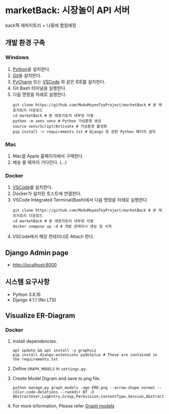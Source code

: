# marketBack: 시장놀이 API 서버
back쪽 레파지토리 + 나중에 합칠예정

## 개발 환경 구축
### Windows
1. [Python](https://www.python.org/)을 설치한다.
1. [Git](https://git-scm.com/)을 설치한다.
1. [PyCharm](https://www.jetbrains.com/ko-kr/pycharm/) 또는 [VSCode](https://code.visualstudio.com/) 와 같은 IDE를 설치한다.
1. Git Bash 터미널을 실행한다.
1. 다음 명령을 차례로 실행한다.
    ```
    git clone https://github.com/ModuMoyeoToyProject/marketBack # 본 레포지토리 다운로드
    cd marketBack # 본 레포지토리 내부로 이동
    python -m venv venv # Python 가상환경 생성
    source venv/Script/Activate # 가상환경 활성화
    pip install -r requirements.txt # Django 및 관련 Python 패키지 설치
    ```
### Mac
1. Mac을 Apple 홈페이지에서 구매한다.
1. 배송 올 때까지 기다린다. (...)

### Docker
1. [VSCode](https://code.visualstudio.com/)를 설치한다.
1. Docker가 설치된 호스트에 연결한다.
1. VSCode Integrated Terminal(Bash)에서 다음 명령을 차례로 실행한다.
    ```
    git clone https://github.com/ModuMoyeoToyProject/marketBack # 본 레포지토리 다운로드
    cd marketBack # 본 레포지토리 내부로 이동
    docker compose up -d # 개발 컨테이너 생성 및 시작
    ```
1. VSCode에서 해당 컨테이너로 Attach 한다.

## Django Admin page
* [http://localhost:8000](http://localhost:8000)

## 시스템 요구사항

* Python 3.8.16
* Django 4.1.1 (No LTS)

## Visualize ER-Diagram
### Docker
1. Install dependencies.
    ```
    apt update && apt install -y graphviz
    pip install django-extensions pydotplus # These are contained in the requirements.txt
    ```
2. Define `GRAPH_MODELS` in `settings.py`.
3. Create Model Digram and save to png file.
    ```
    python manage.py graph_models -ago ERD.png --arrow-shape normal --color-code-deletions --rankdir BT -X AbstractUser,LogEntry,Group,Permission,ContentType,Session,AbstractBaseUser,PermissionsMixin,AbstractBaseSession
    ```
4. For more information,
    Please refer [Graph models](https://django-extensions.readthedocs.io/en/latest/graph_models.html#example-usage)

    ```